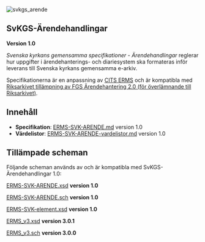 
![svkgs_arende](https://github.com/svkau/SvKGS-Arendehandlingar/assets/13225565/c16f2550-24cf-4a56-ae7f-5f257bc839dc)

## SvKGS-Ärendehandlingar

**Version 1.0**

*Svenska kyrkans gemensamma specifikationer - Ärendehandlingar* reglerar hur uppgifter i
ärendehanterings- och diariesystem ska formateras inför leverans till Svenska kyrkans
gemensamma e-arkiv.

Specifikationerna är en anpassning av [CITS ERMS](https://dilcis.eu/content-types/cserms)
och är kompatibla med [Riksarkivet tillämpning av FGS Ärendehantering 2.0 (för överlämnande till
Riksarkivet)](https://www.riksarkivet.se/fgs-anpassning).

## Innehåll

- **Specifikation**: [ERMS-SVK-ARENDE.md](ERMS-SVK-ARENDE.md) version 1.0
- **Värdelistor**: [ERMS-SVK-ARENDE-vardelistor.md](ERMS-SVK-ARENDE-vardelistor.md) version 1.0

## Tillämpade scheman

Följande scheman används av och är kompatibla med SvKGS-Ärendehandlingar 1.0:

[ERMS-SVK-ARENDE.xsd](ERMS-SVK-ARENDE.xsd) **version 1.0**

[ERMS-SVK-ARENDE.sch](ERMS-SVK-ARENDE.sch) **version 1.0**

[ERMS-SVK-element.xsd](https://github.com/svkau/ERMS-SVK/blob/main/ERMS-SVK-element.xsd) **version 1.0**

[ERMS_v3.xsd](https://github.com/DILCISBoard/CITS-ERMS/blob/master/schema/ERMS_v3.xsd) **version 3.0.1**

[ERMS_v3.sch](https://github.com/DILCISBoard/CITS-ERMS/blob/master/schema/erms_v3.sch) **version 3.0.0**






